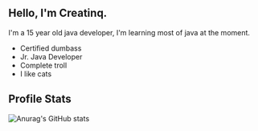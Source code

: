 ## Hello, I'm Creatinq.

I'm a 15 year old java developer, I'm learning most of java at the moment.
- Certified dumbass
- Jr. Java Developer
- Complete troll
- I like cats

## Profile Stats

![Anurag's GitHub stats](https://github-readme-stats.vercel.app/api?username=Creatinq&show_icons=true&theme=radical)
